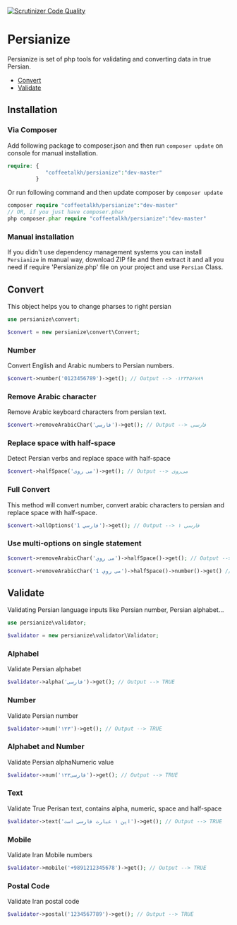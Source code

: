 [![Scrutinizer Code Quality](https://scrutinizer-ci.com/g/coffeetalkh/persianize/badges/quality-score.png?b=master)](https://scrutinizer-ci.com/g/coffeetalkh/persianize/?branch=master)

# Persianize
Persianize is set of php tools for validating and converting data in true Persian.

* [Convert](#convert)
* [Validate](#validate)

## Installation

### Via Composer
Add following package to composer.json and then run ```composer update``` on console for manual installation.

```php
require: {
			"coffeetalkh/persianize":"dev-master"
		 }
```

Or run following command and then update composer by ```composer update```

```php
composer require "coffeetalkh/persianize":"dev-master"
// OR, if you just have composer.phar
php composer.phar require "coffeetalkh/persianize":"dev-master"
```

### Manual installation
If you didn't use dependency management systems you can install ```Persianize``` in manual way, download ZIP file and then extract it and all you need if require 'Persianize.php' file on your project and use ```Persian``` Class.

## Convert
This object helps you to change pharses to right persian

```php
use persianize\convert;

$convert = new persianize\convert\Convert;
```

### Number
Convert English and Arabic numbers to Persian numbers.

```php
$convert->number('0123456789')->get(); // Output --> ۰۱۲۳۴۵۶۷۸۹
```

### Remove Arabic character
Remove Arabic keyboard characters from persian text.

```php
$convert->removeArabicChar('فارسي')->get(); // Output --> فارسی
```

### Replace space with half-space
Detect Persian verbs and replace space with half-space
```php
$convert->halfSpace('می روی')->get(); // Output --> می‌روی
```

### Full Convert
This method will convert number, convert arabic characters to persian and replace space with half-space.

```php
$convert->allOptions('فارسي 1')->get(); // Output --> فارسی ۱
```

### Use multi-options on single statement

```php
$convert->removeArabicChar('می روي')->halfSpace()->get(); // Output --> می‌روی

$convert->removeArabicChar('می روي 1')->halfSpace()->number()->get() // Output --> می‌روی ۱
```

## Validate
Validating Persian language inputs like Persian number, Persian alphabet...

```php
use persianize\validator;

$validator = new persianize\validator\Validator;
```

### Alphabel
Validate Persian alphabet

```php
$validator->alpha('فارسی')->get(); // Output --> TRUE
```

### Number
Validate Persian number

```php
$validator->num('۱۲۳')->get(); // Output --> TRUE
```

### Alphabet and Number
Validate Persian alphaNumeric value

```php
$validator->num('فارسی۱۲۳')->get(); // Output --> TRUE
```

### Text
Validate True Perisan text, contains alpha, numeric, space and half-space

```php
$validator->text('این ۱ عبارت فارسی است')->get(); // Output --> TRUE
```

### Mobile
Validate Iran Mobile numbers

```php
$validator->mobile('+9891212345678')->get(); // Output --> TRUE
```

### Postal Code
Validate Iran postal code

```php
$validator->postal('1234567789')->get(); // Output --> TRUE
```
